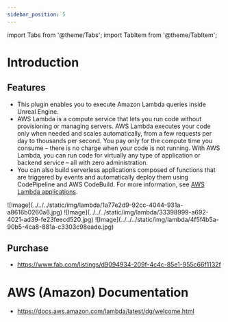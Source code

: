 ```yaml
---
sidebar_position: 5
---
```


import Tabs from '@theme/Tabs';
import TabItem from '@theme/TabItem';

# Introduction

## Features
- This plugin enables you to execute Amazon Lambda queries inside Unreal Engine.
- AWS Lambda is a compute service that lets you run code without provisioning or managing servers. AWS Lambda executes your code only when needed and scales automatically, from a few requests per day to thousands per second. You pay only for the compute time you consume – there is no charge when your code is not running. With AWS Lambda, you can run code for virtually any type of application or backend service – all with zero administration.
- You can also build serverless applications composed of functions that are triggered by events and automatically deploy them using CodePipeline and AWS CodeBuild. For more information, see [AWS Lambda applications](https://docs.aws.amazon.com/lambda/latest/dg/deploying-lambda-apps.html).

<Tabs>
  <TabItem value="image" label="Image" default>
    ![Image](../../../static/img/lambda/1a77e2d9-92cc-4044-931a-a8616b0260a6.jpg)
  </TabItem>
  <TabItem value="image2" label="Image 2">
    ![Image](../../../static/img/lambda/33398999-a692-4021-ad39-fe23feecd520.jpg)
  </TabItem>
  <TabItem value="image3" label="Image 3">
    ![Image](../../../static/img/lambda/4f5f4b5a-90b5-4ca8-881a-c3303c98eade.jpg)
  </TabItem>
</Tabs>

## Purchase
- https://www.fab.com/listings/d9094934-209f-4c4c-85e1-955c66f1132f

# AWS (Amazon) Documentation
- https://docs.aws.amazon.com/lambda/latest/dg/welcome.html